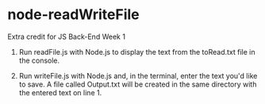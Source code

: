 # node-readWriteFile
Extra credit for JS Back-End Week 1
  

1. Run readFile.js with Node.js to display the text from the toRead.txt file in the console.   
  
2. Run writeFile.js with Node.js and, in the terminal, enter the text you'd like to save. A file called Output.txt will be created in the same directory with the entered text on line 1.
